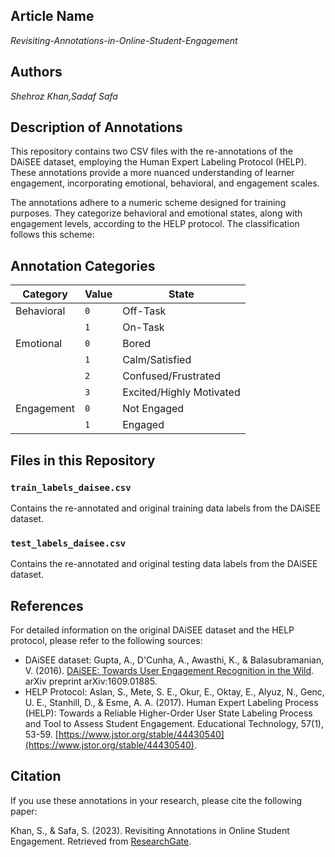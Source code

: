 
## Article Name
*Revisiting-Annotations-in-Online-Student-Engagement*

## Authors
*Shehroz Khan,Sadaf Safa*

## Description of Annotations
This repository contains two CSV files with the re-annotations of the DAiSEE dataset, employing the Human Expert Labeling Protocol (HELP). These annotations provide a more nuanced understanding of learner engagement, incorporating emotional, behavioral, and engagement scales.

The annotations adhere to a numeric scheme designed for training purposes. They categorize behavioral and emotional states, along with engagement levels, according to the HELP protocol. The classification follows this scheme:
## Annotation Categories

| Category      | Value | State       |
|---------------|-------|-------------|
| Behavioral    | `0`   | Off-Task    |
|               | `1`   | On-Task     |
| Emotional     | `0`   | Bored       |
|               | `1`   | Calm/Satisfied       |
|               | `2`   | Confused/Frustrated    |
|               | `3`   | Excited/Highly Motivated     |
| Engagement    | `0`   | Not Engaged |
|               | `1`   | Engaged     |


## Files in this Repository

### `train_labels_daisee.csv`
Contains the re-annotated and original training data labels from the DAiSEE dataset.

### `test_labels_daisee.csv`
Contains the re-annotated and original testing data labels from the DAiSEE dataset.

## References

For detailed information on the original DAiSEE dataset and the HELP protocol, please refer to the following sources:

- DAiSEE dataset: Gupta, A., D'Cunha, A., Awasthi, K., & Balasubramanian, V. (2016). [DAiSEE: Towards User Engagement Recognition in the Wild](https://arxiv.org/pdf/1609.01885v7.pdf). arXiv preprint arXiv:1609.01885.
- HELP Protocol: Aslan, S., Mete, S. E., Okur, E., Oktay, E., Alyuz, N., Genc, U. E., Stanhill, D., & Esme, A. A. (2017). Human Expert Labeling Process (HELP): Towards a Reliable Higher-Order User State Labeling Process and Tool to Assess Student Engagement. Educational Technology, 57(1), 53-59. [https://www.jstor.org/stable/44430540](https://www.jstor.org/stable/44430540).

## Citation

If you use these annotations in your research, please cite the following paper:

Khan, S., & Safa, S. (2023). Revisiting Annotations in Online Student Engagement. Retrieved from [ResearchGate](https://www.researchgate.net/publication/376451121_Revisiting_Annotations_in_Online_Student_Engagement).

